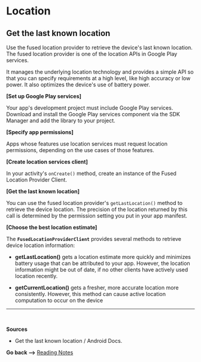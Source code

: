 # Location

## Get the last known location

Use the fused location provider to retrieve the device's last known location. The fused location provider is one of the location APIs in Google Play services.

It manages the underlying location technology and provides a simple API so that you can specify requirements at a high level, like high accuracy or low power. It also optimizes the device's use of battery power.

**[Set up Google Play services]**

Your app's development project must include Google Play services. Download and install the Google Play services component via the SDK Manager and add the library to your project.

**[Specify app permissions]**

Apps whose features use location services must request location permissions, depending on the use cases of those features.

**[Create location services client]**

In your activity's `onCreate()` method, create an instance of the Fused Location Provider Client.

**[Get the last known location]**

You can use the fused location provider's `getLastLocation()` method to retrieve the device location. The precision of the location returned by this call is determined by the permission setting you put in your app manifest.

**[Choose the best location estimate]**

The **`FusedLocationProviderClient`** provides several methods to retrieve device location information:

- **getLastLocation()** gets a location estimate more quickly and minimizes battery usage that can be attributed to your app. However, the location information might be out of date, if no other clients have actively used location recently.

- **getCurrentLocation()** gets a fresher, more accurate location more consistently. However, this method can cause active location computation to occur on the device

<hr>
<br>

**Sources**

- Get the last known location / Android Docs.

**Go back -->** [Reading Notes](https://aseel-dweedar.github.io/reading-notes/)
